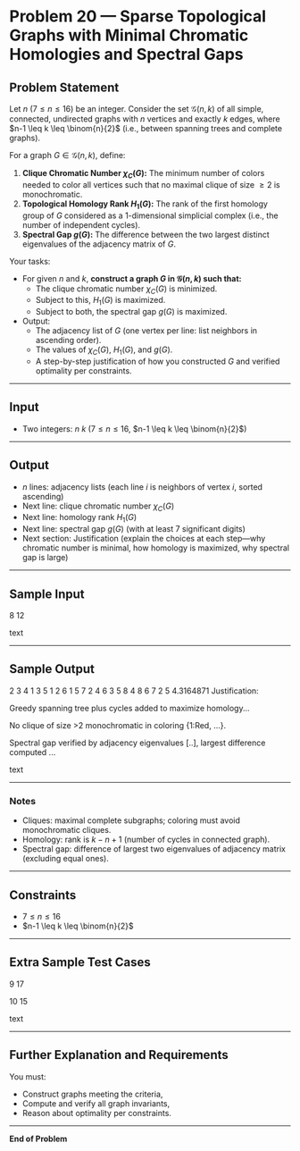 # Problem 20 — Sparse Topological Graphs with Minimal Chromatic Homologies and Spectral Gaps

## Problem Statement

Let $n$ ($7 \leq n \leq 16$) be an integer. Consider the set $\mathcal{G}(n,k)$ of all simple, connected, undirected graphs with $n$ vertices and exactly $k$ edges, where $n-1 \leq k \leq \binom{n}{2}$ (i.e., between spanning trees and complete graphs).

For a graph $G \in \mathcal{G}(n,k)$, define:

1. **Clique Chromatic Number $\chi_C(G)$:** The minimum number of colors needed to color all vertices such that no maximal clique of size $\geq 2$ is monochromatic.
2. **Topological Homology Rank $H_1(G)$:** The rank of the first homology group of $G$ considered as a $1$-dimensional simplicial complex (i.e., the number of independent cycles).
3. **Spectral Gap $g(G)$:** The difference between the two largest distinct eigenvalues of the adjacency matrix of $G$.

Your tasks:

- For given $n$ and $k$, **construct a graph $G$ in $\mathcal{G}(n, k)$ such that:**
    - The clique chromatic number $\chi_C(G)$ is minimized.
    - Subject to this, $H_1(G)$ is maximized.
    - Subject to both, the spectral gap $g(G)$ is maximized.
- Output:
    - The adjacency list of $G$ (one vertex per line: list neighbors in ascending order).
    - The values of $\chi_C(G)$, $H_1(G)$, and $g(G)$.
    - A step-by-step justification of how you constructed $G$ and verified optimality per constraints.

---

## Input

- Two integers: $n~k$ ($7 \leq n \leq 16$, $n-1 \leq k \leq \binom{n}{2}$)

---

## Output

- $n$ lines: adjacency lists (each line $i$ is neighbors of vertex $i$, sorted ascending)
- Next line: clique chromatic number $\chi_C(G)$
- Next line: homology rank $H_1(G)$
- Next line: spectral gap $g(G)$ (with at least 7 significant digits)
- Next section: Justification (explain the choices at each step—why chromatic number is minimal, how homology is maximized, why spectral gap is large)

---

## Sample Input

8 12

text

---

## Sample Output

2 3 4
1 3 5
1 2 6
1 5 7
2 4 6
3 5 8
4 8
6 7
2
5
4.3164871
Justification:

Greedy spanning tree plus cycles added to maximize homology...

No clique of size >2 monochromatic in coloring {1:Red, ...}.

Spectral gap verified by adjacency eigenvalues [..], largest difference computed ...

text

---

### Notes

- Cliques: maximal complete subgraphs; coloring must avoid monochromatic cliques.
- Homology: rank is $k - n + 1$ (number of cycles in connected graph).
- Spectral gap: difference of largest two eigenvalues of adjacency matrix (excluding equal ones).

---

## Constraints

- $7 \leq n \leq 16$
- $n-1 \leq k \leq \binom{n}{2}$

---

## Extra Sample Test Cases

9 17

10 15

text

---

## Further Explanation and Requirements

You must:

- Construct graphs meeting the criteria,
- Compute and verify all graph invariants,
- Reason about optimality per constraints.

---

**End of Problem**
